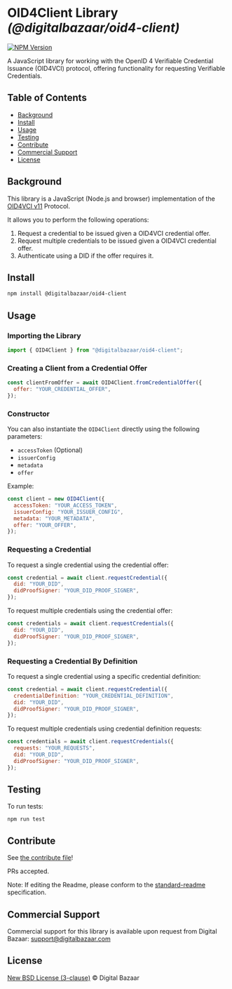 # OID4Client Library _(@digitalbazaar/oid4-client)_

[![NPM Version](https://img.shields.io/npm/v/@digitalbazaar/oid4-client.svg)](https://npm.im/@digitalbazaar/oid4-client)

A JavaScript library for working with the OpenID 4 Verifiable Credential
Issuance (OID4VCI) protocol, offering functionality for requesting Verifiable
Credentials.

## Table of Contents

- [Background](#background)
- [Install](#install)
- [Usage](#usage)
- [Testing](#testing)
- [Contribute](#contribute)
- [Commercial Support](#commercial-support)
- [License](#license)

## Background

This library is a JavaScript (Node.js and browser) implementation of the
[OID4VCI v11](https://openid.net/specs/openid-4-verifiable-credential-issuance-1_0.html)
Protocol.

It allows you to perform the following operations:

1. Request a credential to be issued given a OID4VCI credential offer.
2. Request multiple credentials to be issued given a OID4VCI credential offer.
3. Authenticate using a DID if the offer requires it.

## Install

```bash
npm install @digitalbazaar/oid4-client
```

## Usage

### Importing the Library

```javascript
import { OID4Client } from "@digitalbazaar/oid4-client";
```


### Creating a Client from a Credential Offer

```javascript
const clientFromOffer = await OID4Client.fromCredentialOffer({
  offer: "YOUR_CREDENTIAL_OFFER",
});
```

### Constructor

You can also instantiate the `OID4Client` directly using the following parameters:

- `accessToken` (Optional)
- `issuerConfig`
- `metadata`
- `offer`

Example:

```javascript
const client = new OID4Client({
  accessToken: "YOUR_ACCESS_TOKEN",
  issuerConfig: "YOUR_ISSUER_CONFIG",
  metadata: "YOUR_METADATA",
  offer: "YOUR_OFFER",
});
```

### Requesting a Credential

To request a single credential using the credential offer:

```javascript
const credential = await client.requestCredential({
  did: "YOUR_DID",
  didProofSigner: "YOUR_DID_PROOF_SIGNER",
});
```

To request multiple credentials using the credential offer:

```javascript
const credentials = await client.requestCredentials({
  did: "YOUR_DID",
  didProofSigner: "YOUR_DID_PROOF_SIGNER",
});
```

### Requesting a Credential By Definition

To request a single credential using a specific credential definition:

```javascript
const credential = await client.requestCredential({
  credentialDefinition: "YOUR_CREDENTIAL_DEFINITION",
  did: "YOUR_DID",
  didProofSigner: "YOUR_DID_PROOF_SIGNER",
});
```

To request multiple credentials using credential definition requests:

```javascript
const credentials = await client.requestCredentials({
  requests: "YOUR_REQUESTS",
  did: "YOUR_DID",
  didProofSigner: "YOUR_DID_PROOF_SIGNER",
});
```

## Testing

To run tests:

```
npm run test
```

## Contribute

See
[the contribute file](https://github.com/digitalbazaar/bedrock/blob/master/CONTRIBUTING.md)!

PRs accepted.

Note: If editing the Readme, please conform to the
[standard-readme](https://github.com/RichardLitt/standard-readme) specification.

## Commercial Support

Commercial support for this library is available upon request from Digital
Bazaar: support@digitalbazaar.com

## License

[New BSD License (3-clause)](LICENSE) © Digital Bazaar
